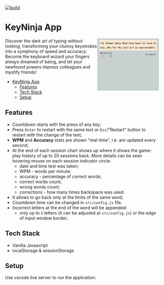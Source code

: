 [![build ](https://github.com/viliusddd/key-ninja/actions/workflows/deploy.yaml/badge.svg)](https://github.com/viliusddd/key-ninja/actions/workflows/deploy.yaml)

# KeyNinja App

<img align=right src="images/screenrecording.gif" width="40%"/>

Discover the dark art of typing without looking, transforming your clumsy keystrokes into a symphony of speed and accuracy. Become the keyboard wizard your fingers always dreamed of being, and let your newfound powers impress colleagues and mystify friends!

- [KeyNinja App](#keyninja-app)
  - [Features](#features)
  - [Tech Stack](#tech-stack)
  - [Setup](#setup)

## Features
- Countdown starts with the press of any key;
- Press `Enter` to restart with the same text or `Esc`/"Restart" button to restart with the change of the text;
- **WPM** and **Accuracy** stats are shown "real-time", i.e. are updated every second;
- At the end of each session chart shows up where it shows the game-play history of up to 20 sessions back. More details can be seen hovering mouse on each session indicator circle:
  * date and time test was taken;
  * WPM - words per minute;
  * accuracy - percentage of correct words;
  * correct words count;
  * wrong words count;
  * corrections - how many times backspace was used.
- It allows to go back only at the limits of the same word;
- Countdown time can be changed in `src/config.js` file.
- Incorrect letters at the end of the word will be appended:
  * only up to `5` letters (it can be adjusted at `src/config.js`) or the edge of input window border;

## Tech Stack
- Vanilla Javascript
- localStorage & sessionStorage

## Setup
Use vscode live server to run the application.
